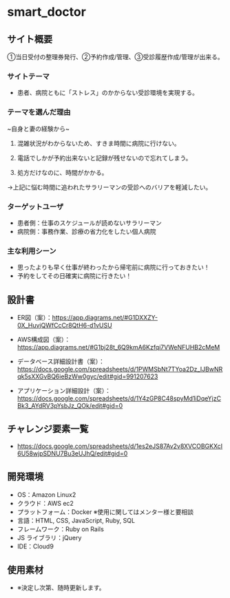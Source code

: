 # smart_doctor

## サイト概要

<p>①当日受付の整理券発行、②予約作成/管理、③受診履歴作成/管理が出来る。</p>

### サイトテーマ

- 患者、病院ともに「ストレス」のかからない受診環境を実現する。

### テーマを選んだ理由

<p>~自身と妻の経験から~</p>

1. 混雑状況がわからないため、すきま時間に病院に行けない。

2. 電話でしかが予約出来ないと記録が残せないので忘れてしまう。

3. 処方だけなのに、時間がかかる。

<p>→上記に悩む時間に追われたサラリーマンの受診へのバリアを軽減したい。</p>

### ターゲットユーザ

- 患者側：仕事のスケジュールが読めないサラリーマン
- 病院側：事務作業、診療の省力化をしたい個人病院

### 主な利用シーン

- 思ったよりも早く仕事が終わったから帰宅前に病院に行っておきたい！
- 予約をしてその日確実に病院に行きたい！

## 設計書

- ER図（案）：https://app.diagrams.net/#G1DXXZY-0X_HuvjQWfCcCr8QtH6-d1vUSU

- AWS構成図（案）：https://app.diagrams.net/#G1bj28t_6Q9kmA6Kzfqi7VWeNFUHB2cMeM

- データベース詳細設計書（案）：https://docs.google.com/spreadsheets/d/1PWMSbNt7TYoa2Dz_IJBwNRqk5sXXGvBQ6ieBzWw0gyc/edit#gid=991207623

- アプリケーション詳細設計（案）：https://docs.google.com/spreadsheets/d/1Y4zGP8C48spyMd1iDqeYjzCBk3_AYdRV3pYsbJz_QOk/edit#gid=0

## チャレンジ要素一覧

- https://docs.google.com/spreadsheets/d/1es2eJS87Av2v8XVCOBGKXcI6U58wjpSDNU7Bu3eUJhQ/edit#gid=0

## 開発環境

- OS：Amazon Linux2
- クラウド：AWS ec2
- プラットフォーム：Docker ※使用に関してはメンター様と要相談
- 言語：HTML, CSS, JavaScript, Ruby, SQL
- フレームワーク：Ruby on Rails
- JS ライブラリ：jQuery
- IDE：Cloud9

## 使用素材

- ※決定し次第、随時更新します。
